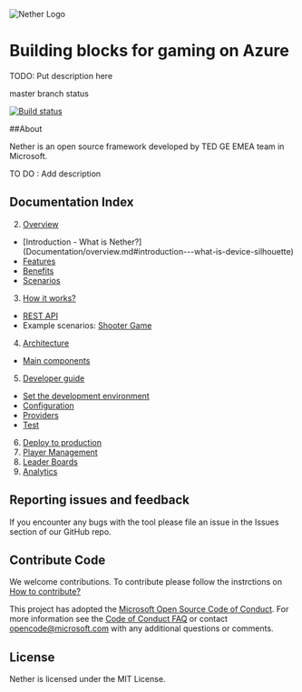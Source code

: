 ![Nether Logo](https://github.com/dx-ted-emea/nether/blob/master/logos/both-logo-and-title/logo-title-1109x256.png)
# Building blocks for gaming on Azure

TODO: Put description here

master branch status

[![Build status](https://ci.appveyor.com/api/projects/status/4fgaaeakffhf32vu/branch/master?svg=true)](https://ci.appveyor.com/project/stuartleeks/nether/branch/master)

##About

Nether is an open source framework developed by TED GE EMEA team in Microsoft.


TO DO : Add description


## Documentation Index

2.	[Overview](documentation/overview.md)
 * [Introduction - What is Nether?] (Documentation/overview.md#introduction---what-is-device-silhouette)
 * [Features](Documentation/overview.md#features)
 * [Benefits](Documentation/overview.md#benefits)
 * [Scenarios](Documentation/overview.md#scenarios)
3.	[How it works?](Documentation/howitworks.md)
 * [REST API](Documentation/RESTAPI.md)
 * Example scenarios: [Shooter Game](Documentation/lightsSampleScenario.md)
4.	[Architecture](Documentation/architecture.md)
 * [Main components](Documentation/architecture.md#main-components)
5.	[Developer guide](Documentation/developerguide.md)
 * [Set the development environment](documentation/setup.md)
 * [Configuration](Documentation/configuration.md)
 * [Providers](Documentation/developerguide.md#providers)
 * [Test](Documentation/test.md)
6.	[Deploy to production](Documentation/deployment.md)
7. [Player Management](Documentation/deployment.md)
8. [Leader Boards](Documentation/deployment.md)
9. [Analytics](Documentation/deployment.md)

## Reporting issues and feedback

If you encounter any bugs with the tool please file an issue in the Issues
section of our GitHub repo.

## Contribute Code


We welcome contributions. To contribute please follow the instrctions on
[How to contribute?](CONTRIBUTING.md)

This project has adopted the [Microsoft Open Source Code of Conduct](https://opensource.microsoft.com/codeofconduct/).
For more information see the [Code of Conduct FAQ](https://opensource.microsoft.com/codeofconduct/faq/)
or contact [opencode@microsoft.com](mailto:opencode@microsoft.com) with any additional questions or comments.


## License

Nether is licensed under the MIT License.

